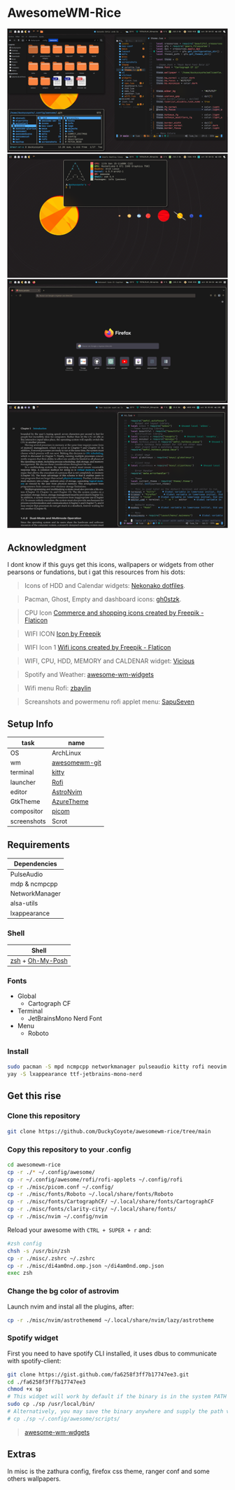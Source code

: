 # AwesomeWM-Rice

![image](screenshots/screen1.png)
![image](screenshots/screen2-neofetch.png)
![image](screenshots/screen3-firefox.png)
![image](screenshots/zathura.png)

## Acknowledgment

I dont know if this guys get this icons, wallpapers or widgets from other pearsons or fundations, but i gat this resources from his dots:

> Icons of HDD and Calendar widgets: [Nekonako dotfiles](https://github.com/nekonako/dotfiles/tree/master).

> Pacman, Ghost, Empty and dashboard icons: [gh0stzk](https://github.com/gh0stzk/dotfiles/tree/master).

> CPU Icon <a href="https://www.flaticon.com/free-icons/commerce-and-shopping" title="commerce and shopping icons">Commerce and shopping icons created by Freepik - Flaticon</a>

> WIFI ICON <a href="https://www.freepik.com/icon/wifi_1300026#fromView=resource_detail&position=9">Icon by Freepik</a>

> WIFI Icon 1 <a href="https://www.flaticon.com/free-icons/wifi" title="wifi icons">Wifi icons created by Freepik - Flaticon</a>

> WIFI, CPU, HDD, MEMORY and CALDENAR widget: [Vicious](https://vicious.readthedocs.io)

> Spotify and Weather: [awesome-wm-widgets](https://pavelmakhov.com/awesome-wm-widgets/)

> Wifi menu Rofi: [zbaylin](https://github.com/zbaylin/rofi-wifi-menu)

> Screanshots and powermenu rofi applet menu: [SapuSeven](https://github.com/SapuSeven/rofi-presets)

## Setup Info

| task        | name                                       |
| ----------- | ------------------------------------------ |
| OS          | ArchLinux                                  |
| wm          | [awesomewm-git](https://awesomewm.org)     |
| terminal    | [kitty](https://sw.kovidgoyal.net/kitty)   |
| launcher    | [Rofi](https://github.com/davatorium/rofi) |
| editor      | [AstroNvim](https://astronvim.com)         |
| GtkTheme    | [AzureTheme](https://astronvim.com)        |
| compositor  | [picom](https://github.com/yshui/picom)    |
| screenshots | Scrot                                      |

## Requirements

| Dependencies   |
| -------------- |
| PulseAudio     |
| mdp & ncmpcpp  |
| NetworkManager |
| alsa-utils     |
| lxappearance   |

### Shell

| Shell                                                           |
| --------------------------------------------------------------- |
| [zsh](https://www.zsh.org) + [Oh-My-Posh](https://ohmyposh.dev) |

### Fonts

- Global
  - Cartograph CF
- Terminal
  - JetBrainsMono Nerd Font
- Menu
  - Roboto

### Install

```zsh
sudo pacman -S mpd ncmpcpp networkmanager pulseaudio kitty rofi neovim picom alsa-utils acpi scrot zsh
yay -S lxappearance ttf-jetbrains-mono-nerd
```

## Get this rise

### Clone this repository

```zsh
git clone https://github.com/DuckyCoyote/awesomewm-rice/tree/main
```

### Copy this repository to your .config

```zsh
cd awesomewm-rice
cp -r ./* ~/.config/awesome/
cp -r ~/.config/awesome/rofi/rofi-applets ~/.config/rofi
cp -r ./misc/picom.conf ~/.config/
cp -r ./misc/fonts/Roboto ~/.local/share/fonts/Roboto
cp -r ./misc/fonts/CartographCF/ ~/.local/share/fonts/CartographCF
cp -r ./misc/fonts/clarity-city/ ~/.local/share/fonts/
cp -r ./misc/nvim ~/.config/nvim
```

Reload your awesome with `CTRL + SUPER + r` and:

```zsh
#zsh config
chsh -s /usr/bin/zsh
cp -r ./misc/.zshrc ~/.zshrc
cp -r ./misc/di4am0nd.omp.json ~/di4am0nd.omp.json
exec zsh
```

### Change the bg color of astrovim

Launch nvim and instal all the plugins, after:

```zsh
cp -r ./misc/nvim/astrothememd ~/.local/share/nvim/lazy/astrotheme
```

### Spotify widget

First you need to have spotify CLI installed, it uses dbus to communicate with spotify-client:

```zsh
git clone https://gist.github.com/fa6258f3ff7b17747ee3.git
cd ./fa6258f3ff7b17747ee3
chmod +x sp
# This widget will work by default if the binary is in the system PATH
sudo cp ./sp /usr/local/bin/
# Alternatively, you may save the binary anywhere and supply the path via this widget's sp_bin argument:
# cp ./sp ~/.config/awesome/scripts/
```

> [awesome-wm-wdgets](https://pavelmakhov.com/awesome-wm-widgets/)

## Extras

In misc is the zathura config, firefox css theme, ranger conf and some others wallpapers.
